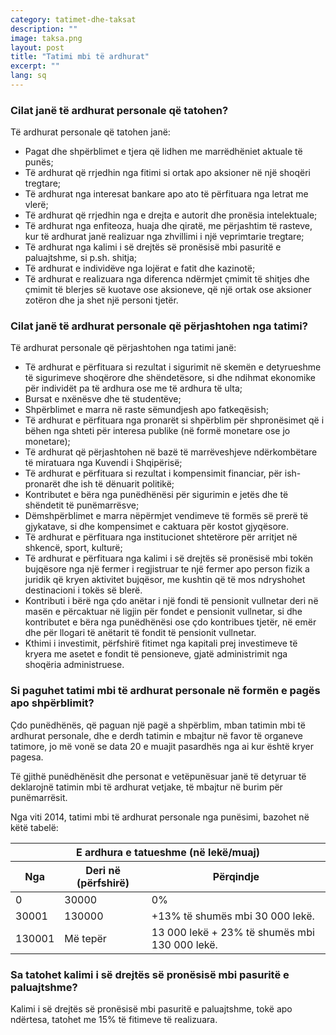 ```yaml
---
category: tatimet-dhe-taksat
description: ""
image: taksa.png
layout: post
title: "Tatimi mbi të ardhurat"
excerpt: ""
lang: sq
---
```

<script>
var data = { topics: [
  {
    title: "Cilat konsiderohen të ardhura personale?",
    text: function(){ return $("#part1").html(); }
  },
  {
    title: "Të ardhurat personale që përjashtohen nga tatimi",
    text: function(){ return $("#part2").html(); }
  },
  {
    title: "Tatimi mbi pagën dhe shpërblimin",
    text: function(){ return $("#part3").html(); }
  },
  {
    title: "Tatimi i kalimit të pronësisë",
    text: function(){ return $("#part4").html(); }
  }
]};
</script>

<div id="part1" class="hidden">
<h3>Cilat janë të ardhurat personale që tatohen?</h3>
Të ardhurat personale që tatohen janë:
<ul>
<li>Pagat dhe shpërblimet e tjera që lidhen me marrëdhëniet aktuale të punës;</li>
<li>Të ardhurat që rrjedhin nga fitimi si ortak apo aksioner në një shoqëri tregtare;</li>
<li>Të ardhurat nga interesat bankare apo ato të përfituara nga letrat me vlerë;</li>
<li>Të ardhurat që rrjedhin nga e drejta e autorit dhe pronësia intelektuale;</li>
<li>Të ardhurat nga enfiteoza, huaja dhe qiratë, me përjashtim të rasteve, kur të ardhurat janë realizuar nga zhvillimi i një veprimtarie tregtare;</li>
<li>Të ardhurat nga kalimi i së drejtës së pronësisë mbi pasuritë e paluajtshme, si p.sh. shitja;</li>
<li>Të ardhurat e individëve nga lojërat e fatit dhe kazinotë; </li>
<li>Të ardhurat e realizuara nga diferenca ndërmjet çmimit të shitjes dhe çmimit të blerjes së kuotave ose aksioneve, që një ortak ose aksioner zotëron dhe ja shet një personi tjetër.</li>
</ul>
</div>

<div id="part2" class="hidden">
<h3>Cilat janë të ardhurat personale që përjashtohen nga tatimi?</h3>
Të ardhurat personale që përjashtohen nga tatimi janë:
<ul>
<li>Të ardhurat e përfituara si rezultat i sigurimit në skemën e detyrueshme të sigurimeve shoqërore dhe shëndetësore, si dhe ndihmat ekonomike për individët pa të ardhura ose me të ardhura të ulta;</li>
<li>Bursat e nxënësve dhe të studentëve;</li>
<li>Shpërblimet e marra në raste sëmundjesh apo fatkeqësish;</li>
<li>Të ardhurat e përfituara nga pronarët si shpërblim për shpronësimet që i bëhen nga shteti për interesa publike (në formë monetare ose jo monetare);</li>
<li>Të ardhurat që përjashtohen në bazë të marrëveshjeve ndërkombëtare të miratuara nga Kuvendi i Shqipërisë;</li>
<li>Të ardhurat e përfituara si rezultat i kompensimit financiar, për ish-pronarët dhe ish të dënuarit politikë;</li>
<li>Kontributet e bëra nga punëdhënësi për sigurimin e jetës dhe të shëndetit të punëmarrësve;</li>
<li>Dëmshpërblimet e marra nëpërmjet vendimeve të formës së prerë të gjykatave, si dhe kompensimet e caktuara për kostot gjyqësore.</li>
<li>Të ardhurat e përfituara nga institucionet shtetërore për arritjet në shkencë, sport, kulturë;</li>
<li>Të ardhurat e përfituara nga kalimi i së drejtës së pronësisë mbi tokën bujqësore nga një fermer i regjistruar te një fermer apo person fizik a juridik që kryen aktivitet bujqësor, me kushtin që të mos ndryshohet destinacioni i tokës së blerë.</li>
<li>Kontributi i bërë nga çdo anëtar i një fondi të pensionit vullnetar deri në masën e përcaktuar në ligjin për fondet e pensionit vullnetar, si dhe kontributet e bëra nga punëdhënësi ose çdo kontribues tjetër, në emër dhe për llogari të anëtarit të fondit të pensionit vullnetar.</li>
<li>Kthimi i investimit, përfshirë fitimet nga kapitali prej investimeve të kryera me asetet e fondit të pensioneve, gjatë administrimit nga shoqëria administruese.</li>
</ul>
</div>

<div id="part3" class="hidden">
<h3>Si paguhet tatimi mbi të ardhurat personale në formën e pagës apo shpërblimit?</h3>
<p>Çdo punëdhënës, që paguan një pagë a shpërblim, mban tatimin mbi të ardhurat personale, dhe e derdh tatimin e mbajtur në favor të organeve tatimore, jo më vonë se data 20 e muajit pasardhës nga ai kur është kryer pagesa.</p>
<p>Të gjithë punëdhënësit dhe personat e vetëpunësuar janë të detyruar të deklarojnë tatimin mbi të ardhurat vetjake, të mbajtur në burim për punëmarrësit.</p>
<p>Nga viti 2014, tatimi mbi të ardhurat personale nga punësimi, bazohet në këtë tabelë:</p>
<table>
<thead>
<tr><th colspan="3" class="text-center">E ardhura e tatueshme (në lekë/muaj)</th></tr>
<tr><th>Nga</th><th>Deri në (përfshirë)</th><th>Përqindje</th></tr>
</thead>
<tbody>
<tr><td>0</td><td>30000</td><td>0%</td></tr>
<tr><td>30001</td><td>130000</td><td>+13% të shumës mbi 30 000 lekë.</td></tr>
<tr><td>130001</td><td>Më tepër</td><td>13 000 lekë + 23% të shumës mbi 130 000 lekë.</td></tr>
</tbody>
</table>
</div>

<div id="part4" class="hidden">
<h3>Sa tatohet kalimi i së drejtës së pronësisë mbi pasuritë e paluajtshme?</h3>
Kalimi i së drejtës së pronësisë mbi pasuritë e paluajtshme, tokë apo ndërtesa, tatohet me 15% të fitimeve të realizuara.
</div>

<div class="post-content"></div>
